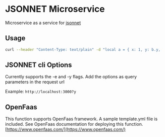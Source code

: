 # JSONNET Microservice

Microservice as a service for [jsonnet](https://jsonnet.org/)

## Usage

```bash
curl --header "Content-Type: text/plain" -d "local a = { x: 1, y: b.y, }, b = { x: a.x, y: 2, }; [a, b]" http://localhost:3000?y
```

## JSONNET cli Options

Currently supports the -e and -y flags. Add the options as query parameters in the request url

Example: `http://localhost:3000?y`

## OpenFaas

This function supports OpenFaas framework. A sample template.yml file is included. See OpenFaas documentation for deploying this function. [https://www.openfaas.com/](https://www.openfaas.com/)